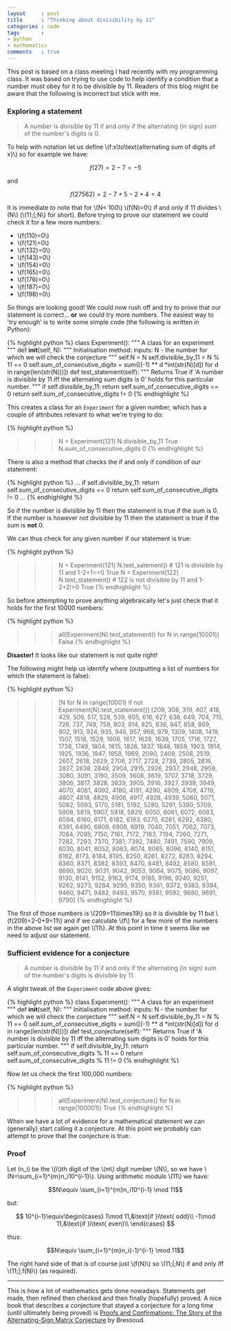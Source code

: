 ```yaml
---
layout     : post
title      : "Thinking about divisibility by 11"
categories : code
tags       :
- python
- mathematics
comments   : true
---
```


This post is based on a class meeting I had recently with my programming class.
It was based on trying to use code to help identify a condition that a number must obey for it to be divisible by 11.
Readers of this blog might be aware that the following is incorrect but stick with me.

### Exploring a statement

> A number is divisible by 11 if and only if the alternating (in sign) sum of the number's digits is 0.

To help with notation let us define \\(f:x\to\text{alternating sum of digits of x}\\) so for example we have:

$$f(27)=2-7=-5$$

and

$$f(27562)=2-7+5-2+4=4$$

It is immediate to note that for \\(N< 100\\) \\(f(N)=0\\) if and only if 11 divides \\(N\\) (\\(11\;\|\;N\\) for short).
Before trying to prove our statement we could check it for a few more numbers:

- \\(f(110)=0\\)
- \\(f(121)=0\\)
- \\(f(132)=0\\)
- \\(f(143)=0\\)
- \\(f(154)=0\\)
- \\(f(165)=0\\)
- \\(f(176)=0\\)
- \\(f(187)=0\\)
- \\(f(198)=0\\)

So things are looking good!
We could now rush off and try to prove that our statement is correct... **or** we could try more numbers.
The easiest way to 'try enough' is to write some simple code (the following is written in Python):

{% highlight python %}
class Experiment():
    """
    A class for an experiment
    """
    def __init__(self, N):
        """
    Initialisation method:
    inputs: N - the number for which we will check the conjecture
    """
        self.N = N
        self.divisible_by_11 = N % 11 == 0
        self.sum_of_consecutive_digits = sum([(-1) ** d *int(str(N)[d]) for d in range(len(str(N)))])
    def test_statement(self):
        """
        Returns True if 'A number is divisible by 11 iff the alternating sum digits is 0' holds for this particular number.
        """
        if self.divisible_by_11:
            return self.sum_of_consecutive_digits == 0
        return self.sum_of_consecutive_digits != 0
{% endhighlight %}

This creates a class for an `Experiment` for a given number, which has a couple of attributes relevant to what we're trying to do:

{% highlight python %}
>>> N = Experiment(121)
>>> N.divisible_by_11
True
>>> N.sum_of_consecutive_digits
0
{% endhighlight %}

There is also a method that checks the if and only if condition of our statement:

{% highlight python %}
...
        if self.divisible_by_11:
            return self.sum_of_consecutive_digits == 0
        return self.sum_of_consecutive_digits != 0
...
{% endhighlight %}

So if the number is divisible by 11 then the statement is true if the sum is 0.
If the number is however not divisible by 11 then the statement is true if the sum is **not** 0.

We can thus check for any given number if our statement is true:

{% highlight python %}
>>> N = Experiment(121)
>>> N.test_satement()  # 121 is divisible by 11 and 1-2+1==0
True
>>> N = Experiment(122)
>>> N.test_statement()  # 122 is not divisible by 11 and 1-2+2!=0
True
{% endhighlight %}

So before attempting to prove anything algebraically let's just check that it holds for the first 10000 numbers:

{% highlight python %}
>>> all(Experiment(N).test_statement() for N in range(10001))
False
{% endhighlight %}

**Disaster!** It looks like our statement is not quite right!

The following might help us identify where (outputting a list of numbers for which the statement is false):

{% highlight python %}
>>> [N for N in range(10001) if not Experiment(N).test_statement()]
[209, 308, 319, 407, 418, 429, 506, 517, 528, 539, 605, 616, 627, 638, 649, 704, 715, 726, 737, 748, 759, 803, 814, 825, 836, 847, 858, 869, 902, 913, 924, 935, 946, 957, 968, 979, 1309, 1408, 1419, 1507, 1518, 1529, 1606, 1617, 1628, 1639, 1705, 1716, 1727, 1738, 1749, 1804, 1815, 1826, 1837, 1848, 1859, 1903, 1914, 1925, 1936, 1947, 1958, 1969, 2090, 2409, 2508, 2519, 2607, 2618, 2629, 2706, 2717, 2728, 2739, 2805, 2816, 2827, 2838, 2849, 2904, 2915, 2926, 2937, 2948, 2959, 3080, 3091, 3190, 3509, 3608, 3619, 3707, 3718, 3729, 3806, 3817, 3828, 3839, 3905, 3916, 3927, 3938, 3949, 4070, 4081, 4092, 4180, 4191, 4290, 4609, 4708, 4719, 4807, 4818, 4829, 4906, 4917, 4928, 4939, 5060, 5071, 5082, 5093, 5170, 5181, 5192, 5280, 5291, 5390, 5709, 5808, 5819, 5907, 5918, 5929, 6050, 6061, 6072, 6083, 6094, 6160, 6171, 6182, 6193, 6270, 6281, 6292, 6380, 6391, 6490, 6809, 6908, 6919, 7040, 7051, 7062, 7073, 7084, 7095, 7150, 7161, 7172, 7183, 7194, 7260, 7271, 7282, 7293, 7370, 7381, 7392, 7480, 7491, 7590, 7909, 8030, 8041, 8052, 8063, 8074, 8085, 8096, 8140, 8151, 8162, 8173, 8184, 8195, 8250, 8261, 8272, 8283, 8294, 8360, 8371, 8382, 8393, 8470, 8481, 8492, 8580, 8591, 8690, 9020, 9031, 9042, 9053, 9064, 9075, 9086, 9097, 9130, 9141, 9152, 9163, 9174, 9185, 9196, 9240, 9251, 9262, 9273, 9284, 9295, 9350, 9361, 9372, 9383, 9394, 9460, 9471, 9482, 9493, 9570, 9581, 9592, 9680, 9691, 9790]
{% endhighlight %}

The first of those numbers is \\(209=11\times19\\) so it is divisible by 11 but \\(f(209)=2-0+9=11\\) and if we calculate \\(f\\) for a few more of the numbers in the above list we again get \\(11\\).
At this point in time it seems like we need to adjust our statement.

### Sufficient evidence for a conjecture

> A number is divisible by 11 if and only if the alternating (in sign) sum of the number's digits is divisible by 11.

A slight tweak of the `Experiment` code above gives:

{% highlight python %}
class Experiment():
    """
    A class for an experiment
    """
    def __init__(self, N):
        """
    Initialisation method:
    inputs: N - the number for which we will check the conjecture
    """
        self.N = N
        self.divisible_by_11 = N % 11 == 0
        self.sum_of_consecutive_digits = sum([(-1) ** d *int(str(N)[d]) for d in range(len(str(N)))])
    def test_conjecture(self):
        """
        Returns True if 'A number is divisible by 11 iff the alternating sum digits is 0' holds for this particular number.
        """
        if self.divisible_by_11:
            return self.sum_of_consecutive_digits % 11 == 0
        return self.sum_of_consecutive_digits % 11 != 0
{% endhighlight %}

Now let us check the first 100,000 numbers:

{% highlight python %}
>>> all(Experiment(N).test_conjecture() for N in range(100001))
True
{% endhighlight %}

When we have a lot of evidence for a mathematical statement we can (generally) start calling it a conjecture.
At this point we probably can attempt to prove that the conjecture is true:

### Proof

Let \(n_i\) be the \\(i\\)th digit of the \\(m\\) digit number \\(N\\), so we have \\(N=\sum_{i=1}^{m}n_i10^{i-1}\\).
Using arithmetic modulo \\(11\\) we have:

$$N\equiv \sum_{i=1}^{m}n_i10^{i-1} \mod 11$$

but:

$$
10^{i-1}\equiv\begin{cases}
1\mod 11,&\text{if }i\text{ odd}\\
-1\mod 11,&\text{if }i\text{ even}\\
\end{cases}
$$

thus:

$$N\equiv \sum_{i=1}^{m}n_i(-1)^{i-1} \mod 11$$

The right hand side of that is of course just \\(f(N)\\) so \\(11\;\|\;N\\) if and only iff \\(11\;\|\;f(N)\\) (as required).

---

This is how a lot of mathematics gets done nowadays.
Statements get made, then refined then checked and then finally (hopefully) proved.
A nice book that describes a conjecture that stayed a conjecture for a long time (until ultimately being proved) is [Proofs and Confirmations: The Story of the Alternating-Sign Matrix Conjecture](http://www.amazon.co.uk/Proofs-Confirmations-Alternating-Sign-Conjecture-Spectrum/dp/0521666465) by Bressoud.
